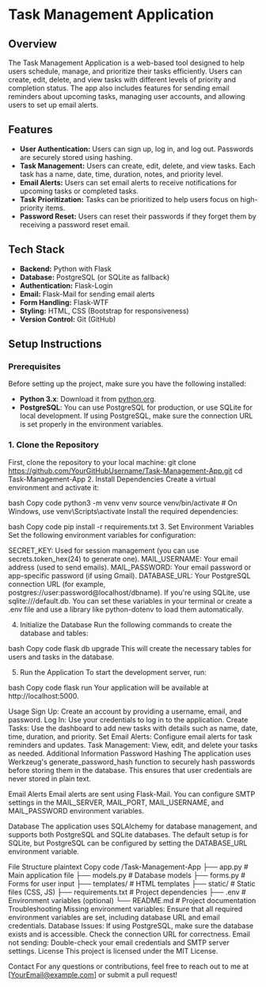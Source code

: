 # Task Management Application

## Overview

The Task Management Application is a web-based tool designed to help users schedule, manage, and prioritize their tasks efficiently. Users can create, edit, delete, and view tasks with different levels of priority and completion status. The app also includes features for sending email reminders about upcoming tasks, managing user accounts, and allowing users to set up email alerts.

## Features

- **User Authentication:** Users can sign up, log in, and log out. Passwords are securely stored using hashing.
- **Task Management:** Users can create, edit, delete, and view tasks. Each task has a name, date, time, duration, notes, and priority level.
- **Email Alerts:** Users can set email alerts to receive notifications for upcoming tasks or completed tasks.
- **Task Prioritization:** Tasks can be prioritized to help users focus on high-priority items.
- **Password Reset:** Users can reset their passwords if they forget them by receiving a password reset email.

## Tech Stack

- **Backend:** Python with Flask
- **Database:** PostgreSQL (or SQLite as fallback)
- **Authentication:** Flask-Login
- **Email:** Flask-Mail for sending email alerts
- **Form Handling:** Flask-WTF
- **Styling:** HTML, CSS (Bootstrap for responsiveness)
- **Version Control:** Git (GitHub)

## Setup Instructions

### Prerequisites

Before setting up the project, make sure you have the following installed:

- **Python 3.x**: Download it from [python.org](https://www.python.org/downloads/).
- **PostgreSQL**: You can use PostgreSQL for production, or use SQLite for local development. If using PostgreSQL, make sure the connection URL is set properly in the environment variables.

### 1. Clone the Repository

First, clone the repository to your local machine:
git clone https://github.com/YourGitHubUsername/Task-Management-App.git
cd Task-Management-App
2. Install Dependencies
Create a virtual environment and activate it:

bash
Copy code
python3 -m venv venv
source venv/bin/activate   # On Windows, use venv\Scripts\activate
Install the required dependencies:

bash
Copy code
pip install -r requirements.txt
3. Set Environment Variables
Set the following environment variables for configuration:

SECRET_KEY: Used for session management (you can use secrets.token_hex(24) to generate one).
MAIL_USERNAME: Your email address (used to send emails).
MAIL_PASSWORD: Your email password or app-specific password (if using Gmail).
DATABASE_URL: Your PostgreSQL connection URL (for example, postgres://user:password@localhost/dbname). If you're using SQLite, use sqlite:///default.db.
You can set these variables in your terminal or create a .env file and use a library like python-dotenv to load them automatically.

4. Initialize the Database
Run the following commands to create the database and tables:

bash
Copy code
flask db upgrade
This will create the necessary tables for users and tasks in the database.

5. Run the Application
To start the development server, run:

bash
Copy code
flask run
Your application will be available at http://localhost:5000.

Usage
Sign Up: Create an account by providing a username, email, and password.
Log In: Use your credentials to log in to the application.
Create Tasks: Use the dashboard to add new tasks with details such as name, date, time, duration, and priority.
Set Email Alerts: Configure email alerts for task reminders and updates.
Task Management: View, edit, and delete your tasks as needed.
Additional Information
Password Hashing
The application uses Werkzeug's generate_password_hash function to securely hash passwords before storing them in the database. This ensures that user credentials are never stored in plain text.

Email Alerts
Email alerts are sent using Flask-Mail. You can configure SMTP settings in the MAIL_SERVER, MAIL_PORT, MAIL_USERNAME, and MAIL_PASSWORD environment variables.

Database
The application uses SQLAlchemy for database management, and supports both PostgreSQL and SQLite databases. The default setup is for SQLite, but PostgreSQL can be configured by setting the DATABASE_URL environment variable.

File Structure
plaintext
Copy code
/Task-Management-App
├── app.py                # Main application file
├── models.py             # Database models
├── forms.py              # Forms for user input
├── templates/            # HTML templates
├── static/               # Static files (CSS, JS)
├── requirements.txt      # Project dependencies
├── .env                  # Environment variables (optional)
└── README.md             # Project documentation
Troubleshooting
Missing environment variables: Ensure that all required environment variables are set, including database URL and email credentials.
Database Issues: If using PostgreSQL, make sure the database exists and is accessible. Check the connection URL for correctness.
Email not sending: Double-check your email credentials and SMTP server settings.
License
This project is licensed under the MIT License.

Contact
For any questions or contributions, feel free to reach out to me at [YourEmail@example.com] or submit a pull request!

